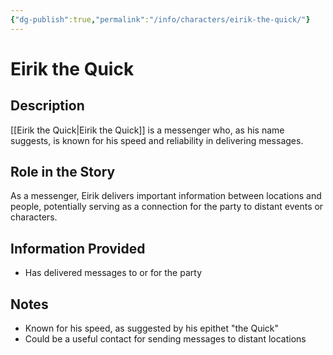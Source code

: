 ```yaml
---
{"dg-publish":true,"permalink":"/info/characters/eirik-the-quick/"}
---
```


# Eirik the Quick

## Description
[[Eirik the Quick\|Eirik the Quick]] is a messenger who, as his name suggests, is known for his speed and reliability in delivering messages.

## Role in the Story
As a messenger, Eirik delivers important information between locations and people, potentially serving as a connection for the party to distant events or characters.

## Information Provided
- Has delivered messages to or for the party

## Notes
- Known for his speed, as suggested by his epithet "the Quick"
- Could be a useful contact for sending messages to distant locations
